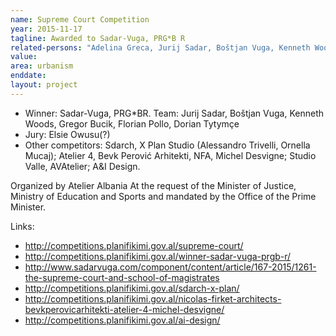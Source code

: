 ```yaml
---
name: Supreme Court Competition
year: 2015-11-17
tagline: Awarded to Sadar-Vuga, PRG*B R
related-persons: "Adelina Greca, Jurij Sadar, Boštjan Vuga, Kenneth Woods, Gregor Bucik, Florian Pollo, Dorian Tytymçe, Edi Rama, Lindita Nikolla, Nasip Naço"
value:
area: urbanism
enddate:
layout: project
---
```

* Winner: Sadar-Vuga, PRG*BR. Team: Jurij Sadar, Boštjan Vuga, Kenneth Woods, Gregor Bucik, Florian Pollo, Dorian Tytymçe
* Jury: Elsie Owusu(?)
* Other competitors: Sdarch, X Plan Studio (Alessandro Trivelli, Ornella Mucaj); Atelier 4, Bevk Perović Arhitekti, NFA, Michel Desvigne; Studio Valle, AVAtelier; A&I Design.

Organized by Atelier Albania
At the request of the Minister of Justice, Ministry of Education and Sports and mandated by the Office of the Prime Minister.

Links:
* <http://competitions.planifikimi.gov.al/supreme-court/>
* <http://competitions.planifikimi.gov.al/winner-sadar-vuga-prgb-r/>
* <http://www.sadarvuga.com/component/content/article/167-2015/1261-the-supreme-court-and-school-of-magistrates>
* <http://competitions.planifikimi.gov.al/sdarch-x-plan/>
* <http://competitions.planifikimi.gov.al/nicolas-firket-architects-bevkperovicarhitekti-atelier-4-michel-desvigne/>
* <http://competitions.planifikimi.gov.al/ai-design/>
